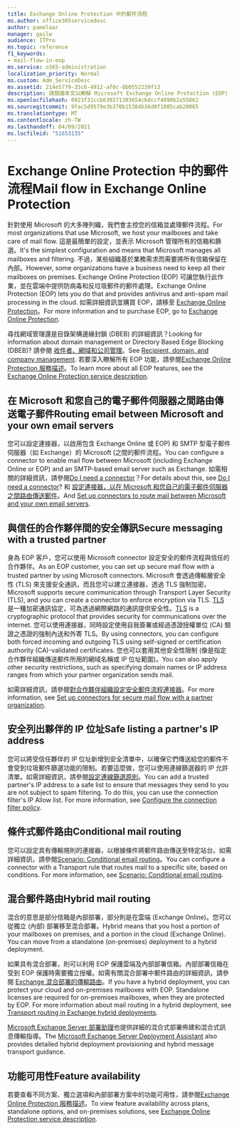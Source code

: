 ```yaml
---
title: Exchange Online Protection 中的郵件流程
ms.author: office365servicedesc
author: pamelaar
manager: gailw
audience: ITPro
ms.topic: reference
f1_keywords:
- mail-flow-in-eop
ms.service: o365-administration
localization_priority: Normal
ms.custom: Adm_ServiceDesc
ms.assetid: 214e5779-35c6-4912-af0c-8b0552239f13
description: 請閱讀本文以瞭解 Microsoft Exchange Online Protection (EOP) 中的郵件流程。
ms.openlocfilehash: 0923f31ccb639271303654cbdccf4890b2a55062
ms.sourcegitcommit: 9fac5d9579e3b370b15384b36d0f1805cab20065
ms.translationtype: MT
ms.contentlocale: zh-TW
ms.lasthandoff: 04/09/2021
ms.locfileid: "51653135"
---
```

# <a name="mail-flow-in-exchange-online-protection"></a><span data-ttu-id="ce48b-103">Exchange Online Protection 中的郵件流程</span><span class="sxs-lookup"><span data-stu-id="ce48b-103">Mail flow in Exchange Online Protection</span></span>

<span data-ttu-id="ce48b-104">針對使用 Microsoft 的大多陣列織，我們會主控您的信箱並處理郵件流程。</span><span class="sxs-lookup"><span data-stu-id="ce48b-104">For most organizations that use Microsoft, we host your mailboxes and take care of mail flow.</span></span> <span data-ttu-id="ce48b-105">這是最簡單的設定，並表示 Microsoft 管理所有的信箱和篩選。</span><span class="sxs-lookup"><span data-stu-id="ce48b-105">It's the simplest configuration and means that Microsoft manages all mailboxes and filtering.</span></span> <span data-ttu-id="ce48b-106">不過，某些組織基於業務需求而需要將所有信箱保留在內部。</span><span class="sxs-lookup"><span data-stu-id="ce48b-106">However, some organizations have a business need to keep all their mailboxes on premises.</span></span> <span data-ttu-id="ce48b-107">Exchange Online Protection (EOP) 可讓您執行此作業，並在雲端中提供防病毒和反垃圾郵件的郵件處理。</span><span class="sxs-lookup"><span data-stu-id="ce48b-107">Exchange Online Protection (EOP) lets you do that and provides antivirus and anti-spam mail processing in the cloud.</span></span> <span data-ttu-id="ce48b-108">如需詳細資訊並購買 EOP，請移至 [Exchange Online Protection](https://products.office.com/exchange/exchange-email-security-spam-protection)。</span><span class="sxs-lookup"><span data-stu-id="ce48b-108">For more information and to purchase EOP, go to [Exchange Online Protection](https://products.office.com/exchange/exchange-email-security-spam-protection).</span></span>
  
<span data-ttu-id="ce48b-109">尋找網域管理還是目錄架構邊緣封鎖 (DBEB) 的詳細資訊？</span><span class="sxs-lookup"><span data-stu-id="ce48b-109">Looking for information about domain management or Directory Based Edge Blocking (DBEB)?</span></span> <span data-ttu-id="ce48b-110">請參閱 [收件者、網域和公司管理](recipient-domain-and-company-management.md)。</span><span class="sxs-lookup"><span data-stu-id="ce48b-110">See [Recipient, domain, and company management](recipient-domain-and-company-management.md).</span></span> <span data-ttu-id="ce48b-111">若要深入瞭解所有 EOP 功能，請參閱[Exchange Online Protection 服務描述](exchange-online-protection-service-description.md)。</span><span class="sxs-lookup"><span data-stu-id="ce48b-111">To learn more about all EOP features, see the [Exchange Online Protection service description](exchange-online-protection-service-description.md).</span></span>
  
## <a name="routing-email-between-microsoft-and-your-own-email-servers"></a><span data-ttu-id="ce48b-112">在 Microsoft 和您自己的電子郵件伺服器之間路由傳送電子郵件</span><span class="sxs-lookup"><span data-stu-id="ce48b-112">Routing email between Microsoft and your own email servers</span></span>

<span data-ttu-id="ce48b-113">您可以設定連接器，以啟用包含 Exchange Online 或 EOP) 和 SMTP 型電子郵件伺服器（如 Exchange）的 Microsoft (之間的郵件流程。</span><span class="sxs-lookup"><span data-stu-id="ce48b-113">You can configure a connector to enable mail flow between Microsoft (including Exchange Online or EOP) and an SMTP-based email server such as Exchange.</span></span> <span data-ttu-id="ce48b-114">如需相關的詳細資訊，請參閱[Do I need a connector](/exchange/mail-flow-best-practices/use-connectors-to-configure-mail-flow/do-i-need-to-create-a-connector)？</span><span class="sxs-lookup"><span data-stu-id="ce48b-114">For details about this, see [Do I need a connector](/exchange/mail-flow-best-practices/use-connectors-to-configure-mail-flow/do-i-need-to-create-a-connector)?</span></span> <span data-ttu-id="ce48b-115">和 [設定連接器，以在 Microsoft 和您自己的電子郵件伺服器之間路由傳送郵件](/exchange/mail-flow-best-practices/use-connectors-to-configure-mail-flow/set-up-connectors-to-route-mail)。</span><span class="sxs-lookup"><span data-stu-id="ce48b-115">And [Set up connectors to route mail between Microsoft and your own email servers](/exchange/mail-flow-best-practices/use-connectors-to-configure-mail-flow/set-up-connectors-to-route-mail).</span></span>
  
## <a name="secure-messaging-with-a-trusted-partner"></a><span data-ttu-id="ce48b-116">與信任的合作夥伴間的安全傳訊</span><span class="sxs-lookup"><span data-stu-id="ce48b-116">Secure messaging with a trusted partner</span></span>

<span data-ttu-id="ce48b-117">身為 EOP 客戶，您可以使用 Microsoft connector 設定安全的郵件流程與信任的合作夥伴。</span><span class="sxs-lookup"><span data-stu-id="ce48b-117">As an EOP customer, you can set up secure mail flow with a trusted partner by using Microsoft connectors.</span></span> <span data-ttu-id="ce48b-118">Microsoft 會透過傳輸層安全性 (TLS) 來支援安全通訊，而且您可以建立連接器，透過 TLS 強制加密。</span><span class="sxs-lookup"><span data-stu-id="ce48b-118">Microsoft supports secure communication through Transport Layer Security (TLS), and you can create a connector to enforce encryption via TLS.</span></span> <span data-ttu-id="ce48b-119">[TLS](/microsoft-365/compliance/exchange-online-uses-tls-to-secure-email-connections) 是一種加密通訊協定，可為透過網際網路的通訊提供安全性。</span><span class="sxs-lookup"><span data-stu-id="ce48b-119">[TLS](/microsoft-365/compliance/exchange-online-uses-tls-to-secure-email-connections) is a cryptographic protocol that provides security for communications over the internet.</span></span> <span data-ttu-id="ce48b-120">您可以使用連接器，同時設定使用自我簽署或經過憑證授權單位 (CA) 驗證之憑證的強制內送和外寄 TLS。</span><span class="sxs-lookup"><span data-stu-id="ce48b-120">By using connectors, you can configure both forced incoming and outgoing TLS using self-signed or certification authority (CA)-validated certificates.</span></span> <span data-ttu-id="ce48b-121">您也可以套用其他安全性限制 (像是指定合作夥伴組織傳送郵件所用的網域名稱或 IP 位址範圍)。</span><span class="sxs-lookup"><span data-stu-id="ce48b-121">You can also apply other security restrictions, such as specifying domain names or IP address ranges from which your partner organization sends mail.</span></span> 
  
<span data-ttu-id="ce48b-122">如需詳細資訊，請參閱[對合作夥伴組織設定安全郵件流程連接器](/exchange/mail-flow-best-practices/use-connectors-to-configure-mail-flow/set-up-connectors-for-secure-mail-flow-with-a-partner)。</span><span class="sxs-lookup"><span data-stu-id="ce48b-122">For more information, see [Set up connectors for secure mail flow with a partner organization](/exchange/mail-flow-best-practices/use-connectors-to-configure-mail-flow/set-up-connectors-for-secure-mail-flow-with-a-partner).</span></span>
  
## <a name="safe-listing-a-partners-ip-address"></a><span data-ttu-id="ce48b-123">安全列出夥伴的 IP 位址</span><span class="sxs-lookup"><span data-stu-id="ce48b-123">Safe listing a partner's IP address</span></span>

<span data-ttu-id="ce48b-p105">您可以將受信任夥伴的 IP 位址新增到安全清單中，以確保它們傳送給您的郵件不會受到垃圾郵件篩選功能的限制。若要這麼做，您可以使用連線篩選器的 IP 允許清單。如需詳細資訊，請參閱[設定連線篩選原則](/microsoft-365/security/office-365-security/configure-the-connection-filter-policy)。</span><span class="sxs-lookup"><span data-stu-id="ce48b-p105">You can add a trusted partner's IP address to a safe list to ensure that messages they send to you are not subject to spam filtering. To do this, you can use the connection filter's IP Allow list. For more information, see [Configure the connection filter policy](/microsoft-365/security/office-365-security/configure-the-connection-filter-policy).</span></span>
  
## <a name="conditional-mail-routing"></a><span data-ttu-id="ce48b-127">條件式郵件路由</span><span class="sxs-lookup"><span data-stu-id="ce48b-127">Conditional mail routing</span></span>

<span data-ttu-id="ce48b-p106">您可以設定具有傳輸規則的連接器，以根據條件將郵件路由傳送至特定站台。如需詳細資訊，請參閱[Scenario: Conditional email routing](/exchange/mail-flow-best-practices/use-connectors-to-configure-mail-flow/conditional-mail-routing)。</span><span class="sxs-lookup"><span data-stu-id="ce48b-p106">You can configure a connector with a Transport rule that routes mail to a specific site, based on conditions. For more information, see [Scenario: Conditional email routing](/exchange/mail-flow-best-practices/use-connectors-to-configure-mail-flow/conditional-mail-routing).</span></span>
  
## <a name="hybrid-mail-routing"></a><span data-ttu-id="ce48b-130">混合郵件路由</span><span class="sxs-lookup"><span data-stu-id="ce48b-130">Hybrid mail routing</span></span>

<span data-ttu-id="ce48b-p107">混合的意思是部分信箱是內部部署，部分則是在雲端 (Exchange Online)。您可以從獨立 (內部) 部署移至混合部署。</span><span class="sxs-lookup"><span data-stu-id="ce48b-p107">Hybrid means that you host a portion of your mailboxes on premises, and a portion in the cloud (Exchange Online). You can move from a standalone (on-premises) deployment to a hybrid deployment.</span></span>
  
<span data-ttu-id="ce48b-p108">如果具有混合部署，則可以利用 EOP 保護雲端及內部部署信箱。內部部署信箱在受到 EOP 保護時需要獨立授權。如需有關混合部署中郵件路由的詳細資訊，請參閱 [Exchange 混合部署的傳輸路由](/exchange/transport-routing)。</span><span class="sxs-lookup"><span data-stu-id="ce48b-p108">If you have a hybrid deployment, you can protect your cloud and on-premises mailboxes with EOP. Standalone licenses are required for on-premises mailboxes, when they are protected by EOP. For more information about mail routing in a hybrid deployment, see [Transport routing in Exchange hybrid deployments](/exchange/transport-routing).</span></span>
  
<span data-ttu-id="ce48b-136">[Microsoft Exchange Server 部署助理](/exchange/exchange-deployment-assistant)也提供詳細的混合式部署佈建和混合式訊息傳輸指導。</span><span class="sxs-lookup"><span data-stu-id="ce48b-136">The [Microsoft Exchange Server Deployment Assistant](/exchange/exchange-deployment-assistant) also provides detailed hybrid deployment provisioning and hybrid message transport guidance.</span></span> 
  
## <a name="feature-availability"></a><span data-ttu-id="ce48b-137">功能可用性</span><span class="sxs-lookup"><span data-stu-id="ce48b-137">Feature availability</span></span>

<span data-ttu-id="ce48b-138">若要查看不同方案、獨立選項和內部部署方案中的功能可用性，請參閱[Exchange Online Protection 服務描述](exchange-online-protection-service-description.md)。</span><span class="sxs-lookup"><span data-stu-id="ce48b-138">To view feature availability across plans, standalone options, and on-premises solutions, see [Exchange Online Protection service description](exchange-online-protection-service-description.md).</span></span>